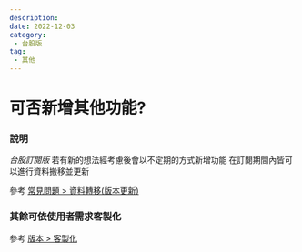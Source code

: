 ```yaml
---
description:
date: 2022-12-03
category:
 - 台股版
tag:
 - 其他
---
```


# 可否新增其他功能?

### 說明

  _台股訂閱版_ 若有新的想法經考慮後會以不定期的方式新增功能
  在訂閱期間內皆可以進行資料搬移並更新

  參考 [常見問題 > 資料轉移(版本更新)](2022-11-08.md)

### 其餘可依使用者需求客製化

  參考 [版本 > 客製化](../guide/version/客製化.md)
